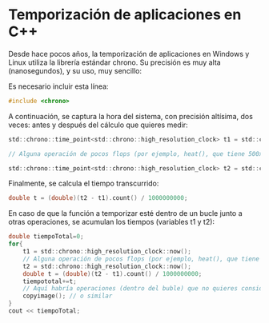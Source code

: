 # Temporización de aplicaciones en C++

Desde hace pocos años, la temporización de aplicaciones en Windows y Linux utiliza la librería estándar chrono. Su precisión es muy alta (nanosegundos), y su uso, muy sencillo:

Es necesario incluir esta línea:

```C
#include <chrono>
```

A continuación, se captura la hora del sistema, con precisión altísima, dos veces: antes y después del cálculo que quieres medir:

```C
std::chrono::time_point<std::chrono::high_resolution_clock> t1 = std::chrono::high_resolution_clock::now();

// Alguna operación de pocos flops (por ejemplo, heat(), que tiene 500x500x4 flops)

std::chrono::time_point<std::chrono::high_resolution_clock> t2 = std::chrono::high_resolution_clock::now();
```

Finalmente, se calcula el tiempo transcurrido:

```C
double t = (double)(t2 - t1).count() / 1000000000;
```

En caso de que la función a temporizar esté dentro de un bucle junto a otras operaciones, se acumulan los tiempos (variables t1 y t2):

```C
double tiempoTotal=0;
for{
    t1 = std::chrono::high_resolution_clock::now();
    // Alguna operación de pocos flops (por ejemplo, heat(), que tiene 500x500x4 flops)
    t2 = std::chrono::high_resolution_clock::now();
    double t = (double)(t2 - t1).count() / 1000000000;
    tiempototal+=t;
    // Aquí habría operaciones (dentro del buble) que no quieres considerar en la temporización
    copyimage(); // o similar
}
cout << tiempoTotal;
```

